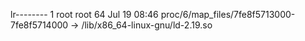 lr-------- 1 root root 64 Jul 19 08:46 proc/6/map_files/7fe8f5713000-7fe8f5714000 -> /lib/x86_64-linux-gnu/ld-2.19.so
